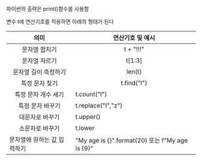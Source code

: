 파이썬의 출력은 print()함수를 사용함

변수 t에 연산기호를 적용하면 아래의 형태가 된다

| <center>의미</center>          | <center>연산기호 및 예시</center>                    |
| ---------------------------- | --------------------------------------------- |
| <center>문자열 합치기</center>     | <center></center><center>t + "!!!"</center>   |
| <center>문자열 자르기</center>     | <center>t[1:3]</center>                       |
| <center>문자열 길이 측정하기</center> | <center>len(t)</center>                       |
| <center>특정 문자 찾기</center>    | <center>t.find("l")</center>                  |
| <center>특정 문자 개수 세기</center> | t.count("l")                                  |
| <center>특정 문자 바꾸기</center>   | t.replace("l","z")                            |
| <center>대문자로 바꾸기</center>    | t.upper()                                     |
| <center>소문자로 바꾸기</center>    | t.lower                                       |
| 문자열에 원하는 값 입력하기              | "My age is {}".format(20) 또는 f"My age is {9}" |
